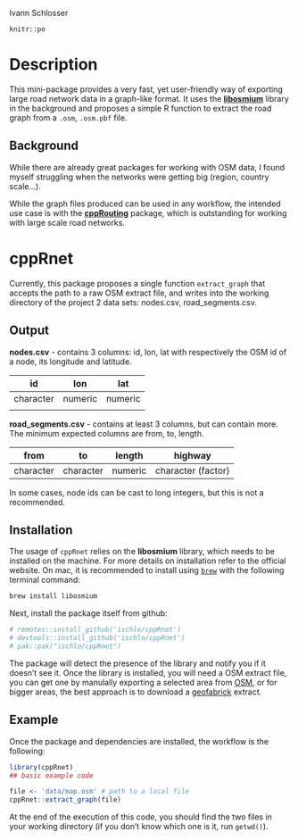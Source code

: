 Ivann Schlosser

    knitr::po

# Description

This mini-package provides a very fast, yet user-friendly way of
exporting large road network data in a graph-like format. It uses the
[**libosmium**](https://osmcode.org/libosmium/index.html) library in the
background and proposes a simple R function to extract the road graph
from a `.osm`, `.osm.pbf` file.

## Background

While there are already great packages for working with OSM data, I
found myself struggling when the networks were getting big (region,
country scale…).

While the graph files produced can be used in any workflow, the intended
use case is with the
[**cppRouting**](https://github.com/vlarmet/cppRouting) package, which
is outstanding for working with large scale road networks.

# cppRnet

Currently, this package proposes a single function `extract_graph` that
accepts the path to a raw OSM extract file, and writes into the working
directory of the project 2 data sets: nodes.csv, road_segments.csv.

## Output

**nodes.csv** - contains 3 columns: id, lon, lat with respectively the
OSM id of a node, its longitude and latitude.

| id        | lon     | lat     |
|-----------|---------|---------|
| character | numeric | numeric |
|           |         |         |

**road_segments.csv** - contains at least 3 columns, but can contain
more. The minimum expected columns are from, to, length.

| from      | to        | length  | highway            |
|-----------|-----------|---------|--------------------|
| character | character | numeric | character (factor) |

In some cases, node ids can be cast to long integers, but this is not a
recommended.

## Installation

The usage of `cppRnet` relies on the **libosmium** library, which needs
to be installed on the machine. For more details on installation refer
to the official website. On mac, it is recommended to install using
[`brew`](https://brew.sh) with the following terminal command:

``` bash
brew install libosmium
```

Next, install the package itself from github:

``` r
# remotes::install_github('ischlo/cppRnet')
# devtools::install_github('ischlo/cppRnet')
# pak::pak("ischlo/cppRnet")
```

The package will detect the presence of the library and notify you if it
doesn’t see it. Once the library is installed, you will need a OSM
extract file, you can get one by manulally exporting a selected area
from [OSM](openstreetmap.org), or for bigger areas, the best approach is
to download a [geofabrick](https://download.geofabrik.de) extract.

## Example

Once the package and dependencies are installed, the workflow is the
following:

``` r
library(cppRnet)
## basic example code

file <- 'data/map.osm' # path to a local file 
cppRnet::extract_graph(file)
```

At the end of the execution of this code, you should find the two files
in your working directory (if you don’t know which one is it, run
`getwd()`).
